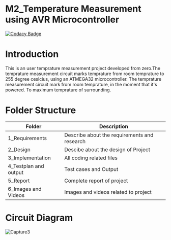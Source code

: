 # M2_Temperature Measurement using AVR Microcontroller

[![Codacy Badge](https://api.codacy.com/project/badge/Grade/8ab67666dd7847979d17ce02b23873f0)](https://app.codacy.com/gh/ak12345569/M2_Temperature-Measurement-using-AVR-Microcontroller?utm_source=github.com&utm_medium=referral&utm_content=ak12345569/M2_Temperature-Measurement-using-AVR-Microcontroller&utm_campaign=Badge_Grade_Settings)

# Introduction
This is an user temprature measurement project developed from zero.The temprature measurement circuit marks temprature from room temprature to 255 degree ceslcius, using an ATMEGA32 microcontroller. The temprature measurement circuit mark from room temprature, in the moment that it's powered. To maximum temprature of surrounding.
# Folder Structure
| Folder   | Description    | 
| ------------- | ------------- | 
| 1_Requirements         | Describe about the requirements and research    | 
|2_Design      | Descibe about the design of Project  | 
| 3_Implementation   | All coding related files    | 
| 4_Testplan and output   | Test cases and Output   | 
|5_Report  |Complete report of project    | 
| 6_Images and Videos   | Images and videos related to project| 
# Circuit Diagram
![Capture3](https://user-images.githubusercontent.com/101049933/163730063-a864d178-58a8-4f24-964d-9782f721f7c4.PNG)

